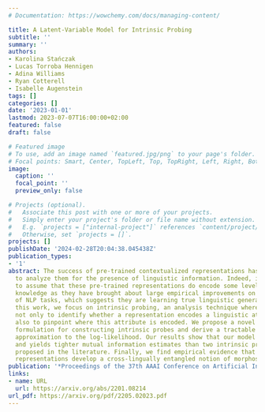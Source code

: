```yaml
---
# Documentation: https://wowchemy.com/docs/managing-content/

title: A Latent-Variable Model for Intrinsic Probing
subtitle: ''
summary: ''
authors:
- Karolina Stańczak
- Lucas Torroba Hennigen
- Adina Williams
- Ryan Cotterell
- Isabelle Augenstein
tags: []
categories: []
date: '2023-01-01'
lastmod: 2023-07-07T16:00:00+02:00
featured: false
draft: false

# Featured image
# To use, add an image named `featured.jpg/png` to your page's folder.
# Focal points: Smart, Center, TopLeft, Top, TopRight, Left, Right, BottomLeft, Bottom, BottomRight.
image:
  caption: ''
  focal_point: ''
  preview_only: false

# Projects (optional).
#   Associate this post with one or more of your projects.
#   Simply enter your project's folder or file name without extension.
#   E.g. `projects = ["internal-project"]` references `content/project/deep-learning/index.md`.
#   Otherwise, set `projects = []`.
projects: []
publishDate: '2024-02-28T20:04:38.045438Z'
publication_types:
- '1'
abstract: The success of pre-trained contextualized representations has prompted researchers
  to analyze them for the presence of linguistic information. Indeed, it is natural
  to assume that these pre-trained representations do encode some level of linguistic
  knowledge as they have brought about large empirical improvements on a wide variety
  of NLP tasks, which suggests they are learning true linguistic generalization. In
  this work, we focus on intrinsic probing, an analysis technique where the goal is
  not only to identify whether a representation encodes a linguistic attribute but
  also to pinpoint where this attribute is encoded. We propose a novel latent-variable
  formulation for constructing intrinsic probes and derive a tractable variational
  approximation to the log-likelihood. Our results show that our model is versatile
  and yields tighter mutual information estimates than two intrinsic probes previously
  proposed in the literature. Finally, we find empirical evidence that pre-trained
  representations develop a cross-lingually entangled notion of morphosyntax.
publication: '*Proceedings of the 37th AAAI Conference on Artificial Intelligence*'
links:
- name: URL
  url: https://arxiv.org/abs/2201.08214
url_pdf: https://arxiv.org/pdf/2205.02023.pdf
---
```

